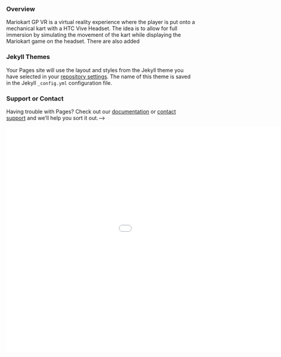 

### Overview

Mariokart GP VR is a virtual reality experience where the player is put onto a mechanical kart with a HTC Vive Headset. The idea is to allow for full immersion by simulating the movement of the kart while displaying the Mariokart game on the headset. There are also added

### Jekyll Themes

Your Pages site will use the layout and styles from the Jekyll theme you have selected in your [repository settings](https://github.com/Thomas245166/StudentChoice/settings). The name of this theme is saved in the Jekyll `_config.yml` configuration file.

### Support or Contact

Having trouble with Pages? Check out our [documentation](https://help.github.com/categories/github-pages-basics/) or [contact support](https://github.com/contact) and we’ll help you sort it out.-->

<iframe src="//slides.com/thomas245166/student-choice-presentation/embed" width="1200" height="600" scrolling="no" frameborder="0" webkitallowfullscreen mozallowfullscreen allowfullscreen></iframe>
